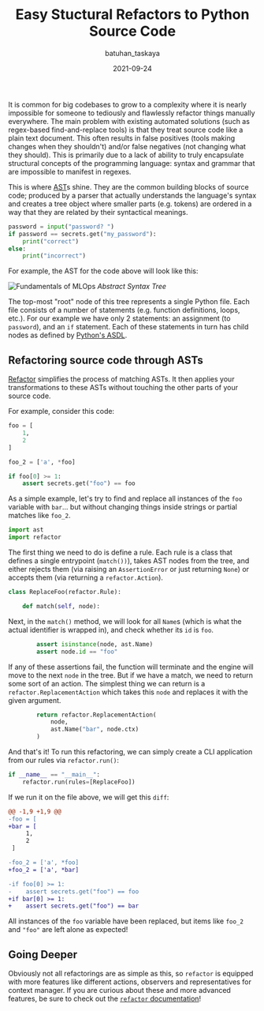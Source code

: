 ﻿---
title: Easy Stuctural Refactors to Python Source Code
date: 2021-09-24
description: >
  Simple, hassle-free, dependency-free, AST based source code refactoring
  toolkit.
descriptionLong: >
  [Refactor](https://github.com/isidentical/refactor) is a source code
  refactoring engine. By taking advantage of the Python standard library's
  [AST](https://docs.python.org/3/library/ast.html) module, we can find-and-fix
  patterns in massive codebases.
picture: 2021-09-24/refactor.png
author: batuhan_taskaya
commentsUrl: https://discuss.dvc.org/t/easy-structural-refactors-to-python-source-code/895
tags:
  - Refactor
  - Release
  - Python
  - AST
  - Open-source
  - Engineering
---

It is common for big codebases to grow to a complexity where it is nearly
impossible for someone to tediously and flawlessly refactor things manually
everywhere. The main problem with existing automated solutions (such as
regex-based find-and-replace tools) is that they treat source code like a plain
text document. This often results in false positives (tools making changes when
they shouldn't) and/or false negatives (not changing what they should). This is
primarily due to a lack of ability to truly encapsulate structural concepts of
the programming language: syntax and grammar that are impossible to manifest in
regexes.

This is where [AST](https://en.wikipedia.org/wiki/Abstract_syntax_tree)s shine.
They are the common building blocks of source code; produced by a parser that
actually understands the language's syntax and creates a tree object where
smaller parts (e.g. tokens) are ordered in a way that they are related by their
syntactical meanings.

```python
password = input("password? ")
if password == secrets.get("my_password"):
    print("correct")
else:
    print("incorrect")
```

For example, the AST for the code above will look like this:

![Fundamentals of MLOps](/uploads/images/2021-09-24/ast.png) _Abstract Syntax
Tree_

The top-most "root" node of this tree represents a single Python file. Each file
consists of a number of statements (e.g. function definitions, loops, etc.). For
our example we have only 2 statements: an assignment (to `password`), and an
`if` statement. Each of these statements in turn has child nodes as defined by
[Python's ASDL](https://docs.python.org/3/library/ast.html#abstract-grammar).

## Refactoring source code through ASTs

[Refactor](https://github.com/isidentical/refactor) simplifies the process of
matching ASTs. It then applies your transformations to these ASTs without
touching the other parts of your source code.

For example, consider this code:

```python
foo = [
    1,
    2
]

foo_2 = ['a', *foo]

if foo[0] >= 1:
    assert secrets.get("foo") == foo
```

As a simple example, let's try to find and replace all instances of the `foo`
variable with `bar`... but without changing things inside strings or partial
matches like `foo_2`.

```python
import ast
import refactor
```

The first thing we need to do is define a rule. Each rule is a class that
defines a single entrypoint (`match())`), takes AST nodes from the tree, and
either rejects them (via raising an `AssertionError` or just returning `None`)
or accepts them (via returning a `refactor.Action`).

```python
class ReplaceFoo(refactor.Rule):

    def match(self, node):
```

Next, in the `match()` method, we will look for all `Name`s (which is what the
actual identifier is wrapped in), and check whether its `id` is `foo`.

```python
        assert isinstance(node, ast.Name)
        assert node.id == "foo"
```

If any of these assertions fail, the function will terminate and the engine will
move to the next `node` in the tree. But if we have a match, we need to return
some sort of an action. The simplest thing we can return is a
`refactor.ReplacementAction` which takes this `node` and replaces it with the
given argument.

```python
        return refactor.ReplacementAction(
            node,
            ast.Name("bar", node.ctx)
        )
```

And that's it! To run this refactoring, we can simply create a CLI application
from our rules via `refactor.run()`:

```python
if __name__ == "__main__":
    refactor.run(rules=[ReplaceFoo])
```

If we run it on the file above, we will get this `diff`:

```diff
@@ -1,9 +1,9 @@
-foo = [
+bar = [
     1,
     2
 ]

-foo_2 = ['a', *foo]
+foo_2 = ['a', *bar]

-if foo[0] >= 1:
-    assert secrets.get("foo") == foo
+if bar[0] >= 1:
+    assert secrets.get("foo") == bar
```

All instances of the `foo` variable have been replaced, but items like `foo_2`
and `"foo"` are left alone as expected!

## Going Deeper

Obviously not all refactorings are as simple as this, so `refactor` is equipped
with more features like different actions, observers and representatives for
context manager. If you are curious about these and more advanced features, be
sure to check out the
[`refactor` documentation](https://refactor.readthedocs.io/en/latest)!
